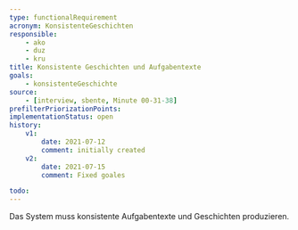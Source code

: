 ```yaml
---
type: functionalRequirement
acronym: KonsistenteGeschichten
responsible: 
    - ako
    - duz
    - kru
title: Konsistente Geschichten und Aufgabentexte
goals: 
    - konsistenteGeschichte
source:
    - [interview, sbente, Minute 00-31-38]
prefilterPriorizationPoints:
implementationStatus: open
history:
    v1:
        date: 2021-07-12
        comment: initially created
    v2:
        date: 2021-07-15
        comment: Fixed goales

todo: 
---
```


Das System muss konsistente Aufgabentexte und Geschichten produzieren.
